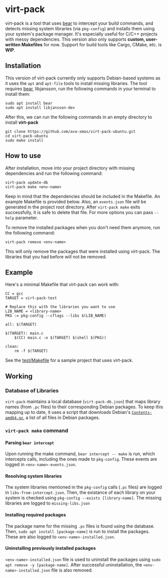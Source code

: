 # virt-pack

virt-pack is a tool that uses [bear](https://github.com/rizsotto/Bear) to intercept your build commands, and detects missing system libraries (via `pkg-config`) and installs them using your system's package manager. It's especially useful for C/C++ projects with messy dependencies.
This version also only supports **custom, user-written Makefiles** for now. Support for build tools like Cargo, CMake, etc. is **WIP**.

## Installation

This version of virt-pack currently only supports Debian-based systems as it uses the `apt` and `apt-file` tools to install missing libraries.
The tool requires [bear](https://github.com/rizsotto/Bear), libjansson, run the following commands in your terminal to install them:
```
sudo apt install bear
sudo apt install libjansson-dev
```
After this, we can run the following commands in an empty directory to install **virt-pack**
```
git clone https://github.com/ava-xmas/virt-pack-ubuntu.git
cd virt-pack-ubuntu
sudo make install
```

## How to use

After installation, move into your project directory with missing dependencies and run the following command:
```
virt-pack update-db
virt-pack make <env-name>
```
Keep in mind that the dependencies should be included in the Makefile. An example Makefile is provided below. Also, an `events.json` file will be generated in the project root directory. After `virt-pack make` exits successfully, it is safe to delete that file.
For more options you can pass `--help` parameter. 

To remove the installed packages when you don't need them anymore, run the following command:
```
virt-pack remove <env-name>
```
This will only remove the packages that were installed using virt-pack. The libraries that you had before will not be removed.

## Example

Here's a minimal Makefile that virt-pack can work with:
```
CC = gcc
TARGET = virt-pack-test

# Replace this with the libraries you want to use
LIB_NAME = <library-name>
PKG := pkg-config --cflags --libs $(LIB_NAME)

all: $(TARGET)

$(TARGET): main.c
	$(CC) main.c -o $(TARGET) $(shell $(PKG))

clean:
	rm -f $(TARGET)
```
See the [test/Makefile](test/Makefile) for a sample project that uses virt-pack.

## Working

### Database of Libraries
`virt-pack` maintains a local database (`virt-pack-db.json`) that maps library names (from `.pc` files) to their corresponding Debian packages.
To keep this mapping up to date, it uses a script that downloads Debian's [`Contents-amd64.gz`](http://ftp.debian.org/debian/dists/bookworm/main/Contents-amd64.gz), a list of all files in Debian packages.

### `virt-pack make` command
#### Parsing `bear intercept`
Upon running the make command, `bear intercept -- make` is run, which intercepts calls, including the ones made to `pkg-config`. These events are logged in `<env-name>-events.json`.

#### Resolving system libraries
The system libraries mentioned in the `pkg-config` calls (`.pc` files) are logged in `libs-from-intercept.json`. Then, the existance of each library on your system is checked using `pkg-config --exists [library-name]`. The missing libraries are logged to `missing-libs.json`

#### Installing required packages
The package name for the missing `.pc` files is found using the database. Then, `sudo apt install [package-name]` is run to install the packages. These are also logged to `<env-name>-installed.json`.

#### Uninstalling previously installed packages
`<env-name>-installed.json` file is used to uninstall the packages using `sudo apt remove -y [package-name]`.
After successful uninstallation, the `<env-name>-installed.json` file is also removed.
